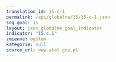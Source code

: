 ```yaml
---
translation_id: 15-c-1
permalink: /api/globalne/15/15-c-1.json
sdg_goal: 15
layout: json_globalne_goal_indicator
indicator: "15.c.1"
zmienne: ogółem
kategorie: null
source_url: www.stat.gov.pl
---
```

